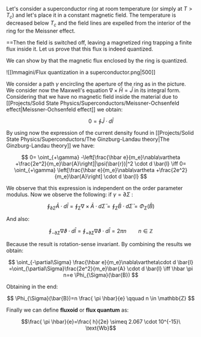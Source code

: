 Let's consider a superconductor ring at room temperature (or simply at $T>T_c$) and let's place it in a constant magnetic field.
The temperature is decreased below $T_c$ and the field lines are expelled from the interior of the ring for the Meissner effect.

==Then the field is switched off, leaving a magnetized ring trapping a finite flux inside it. Let us prove that this flux is indeed quantized.

We can show by that the magnetic flux enclosed by the ring is quantized.

![[Immagini/Flux quantization in a superconductor.png|500]]

We consider a path $\gamma$ encircling the aperture of the ring as in the picture. We consider now the Maxwell's equation $\nabla \times \bar {H}=\bar{J}$ in its integral form. Considering that we have no magnetic field inside the material due to [[Projects/Solid State Physics/Superconductors/Meissner-Ochsenfeld effect|Meissner-Ochsenfeld effect]] we obtain:

$$ 0= \oint \bar{J} \cdot d \bar{l} $$

By using now the expression of the current density found in [[Projects/Solid State Physics/Superconductors/The Ginzburg-Landau theory|The Ginzburg-Landau theory]] we have:

$$ 0= \oint_{+\gamma} -\left[\frac{\hbar e}{m_e}\nabla\vartheta +\frac{2e^2}{m_e}\bar{A}\right]|\psi(\bar{r})|^2 \cdot d \bar{l} \iff 0= \oint_{+\gamma} \left[\frac{\hbar e}{m_e}\nabla\vartheta +\frac{2e^2}{m_e}\bar{A}\right] \cdot d \bar{l} $$

We observe that this expression is independent on the order parameter modulus.
Now we observe the following: if $\gamma=\partial\Sigma$ :

$$ \oint_{\partial\Sigma}\bar{A}\cdot d\bar{l} = \oint_{\Sigma}\nabla \times\bar{A}\cdot d\bar{\Sigma} = \oint_{\Sigma}\bar{B}\cdot d\bar{\Sigma}=\Phi_{\Sigma}(\bar{B})   $$

And also:

$$ \oint_{-\partial\Sigma}\nabla\vartheta\cdot d\bar{l}=\oint_{+\partial\Sigma}\nabla\vartheta\cdot d\bar{l} = 2\pi n \qquad n \in \mathbb{Z} $$

Because the result is rotation-sense invariant.
By combining the results we obtain:

$$ \oint_{-\partial\Sigma} \frac{\hbar e}{m_e}\nabla\vartheta\cdot d \bar{l} =\oint_{\partial\Sigma}\frac{2e^2}{m_e}\bar{A} \cdot d \bar{l} \iff \hbar \pi n=e \Phi_{\Sigma}(\bar{B}) $$

Obtaining in the end:

$$ \Phi_{\Sigma}(\bar{B})=n \frac{ \pi \hbar}{e} \qquad n \in \mathbb{Z} $$

Finally we can define **fluxoid** or **flux quantum** as:

$$\frac{ \pi \hbar}{e}=\frac{  h}{2e} \simeq 2.067 \cdot 10^{-15}\ \text{Wb}$$

